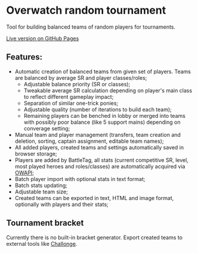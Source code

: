 # Overwatch random tournament
Tool for building balanced teams of random players for tournaments.

[Live version on GitHub Pages](https://adminimusru.github.io/OWRandomTournament/index.html)

## Features:
  * Automatic creation of balanced teams from given set of players. Teams are balanced by average SR and player classes/roles;
    * Adjustable balance priority (SR or classes);
    * Tweakable average SR calculation depending on player's main class to reflect different gameplay impact;
    * Separation of similar one-trick ponies;
    * Adjustable quality (number of iterations to build each team);
    * Remaining players can be benched in lobby or merged into teams with possibly poor balance (like 5 support mains) depending on converage setting;
  * Manual team and player management (transfers, team creation and deletion, sorting, captain assignment, editable team names);
  * All added players, created teams and settings automatically saved in browser storage;
  * Players are added by BattleTag, all stats (current competitive SR, level, most played heroes and roles/classes) are automatically acquired via [OWAPI](https://github.com/SunDwarf/OWAPI);
  * Batch player import with optional stats in text format;
  * Batch stats updating;
  * Adjustable team size;
  * Created teams can be exported in text, HTML and image format, optionally with players and their stats;
  
## Tournament bracket

Currently there is no built-in bracket generator. Export created teams to external tools like [Challonge](https://challonge.com).

